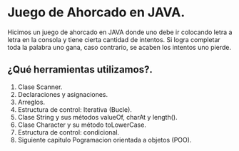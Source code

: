 # Juego de Ahorcado en JAVA.

Hicimos un juego de ahorcado en JAVA donde uno debe ir colocando letra a letra en la consola y tiene cierta cantidad de intentos. Si logra completar toda la palabra uno gana, caso contrario, se acaben los intentos uno pierde.

## ¿Qué herramientas utilizamos?.

1.  Clase Scanner.
2.  Declaraciones y asignaciones.
3.  Arreglos.
4.  Estructura de control: Iterativa (Bucle).
5.  Clase String y sus métodos valueOf, charAt y length().
6.  Clase Character y su método toLowerCase.
7.  Estructura de control: condicional.
8. Siguiente capitulo Pogramacion orientada a objetos (POO).